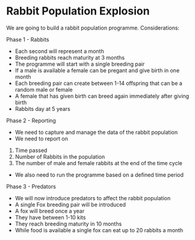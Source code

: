 # Rabbit Population Explosion
We are going to build a rabbit population programme.
Considerations:

Phase 1 - Rabbits
* Each second will represent a month
* Breeding rabbits reach maturity at 3 months
* The programme will start with a single breeding pair
* If a male is available a female can be pregant and give birth in one month
* Each breeding pair can create between 1-14 offspring that can be a random male or female
* A female that has given birth can breed again immediately after giving birth
* Rabbits day at 5 years

Phase 2 - Reporting
* We need to capture and manage the data of the rabbit population
* We need to report on
1. Time passed
2. Number of Rabbits in the population
3. The number of male and female rabbits at the end of the time cycle
* We also need to run the programme based on a defined time period

Phase 3 - Predators
* We will now introduce predators to affect the rabbit population
* A single Fox breeding pair will be introduced
* A fox will breed once a year
* They have between 1-10 kits 
* They reach breeding maturity in 10 months
* While food is available a single fox can eat up to 20 rabbits a month 